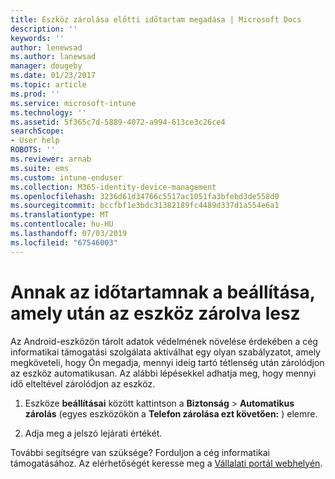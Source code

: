 ```yaml
---
title: Eszköz zárolása előtti időtartam megadása | Microsoft Docs
description: ''
keywords: ''
author: lenewsad
ms.author: lanewsad
manager: dougeby
ms.date: 01/23/2017
ms.topic: article
ms.prod: ''
ms.service: microsoft-intune
ms.technology: ''
ms.assetid: 5f365c7d-5889-4072-a994-613ce3c26ce4
searchScope:
- User help
ROBOTS: ''
ms.reviewer: arnab
ms.suite: ems
ms.custom: intune-enduser
ms.collection: M365-identity-device-management
ms.openlocfilehash: 3236d61d34766c5517ac1051fa3bfebd3de558d0
ms.sourcegitcommit: bccfbf1e3bdc31382189fc4489d337d1a554e6a1
ms.translationtype: MT
ms.contentlocale: hu-HU
ms.lasthandoff: 07/03/2019
ms.locfileid: "67546003"
---
```

# <a name="how-to-set-the-amount-of-time-before-your-device-is-locked"></a>Annak az időtartamnak a beállítása, amely után az eszköz zárolva lesz

Az Android-eszközön tárolt adatok védelmének növelése érdekében a cég informatikai támogatási szolgálata aktiválhat egy olyan szabályzatot, amely megköveteli, hogy Ön megadja, mennyi ideig tartó tétlenség után zárolódjon az eszköz automatikusan. Az alábbi lépésekkel adhatja meg, hogy mennyi idő elteltével zárolódjon az eszköz.

1. Eszköze **beállításai** között kattintson a **Biztonság** &gt; **Automatikus zárolás** (egyes eszközökön a **Telefon zárolása ezt követően:** ) elemre.

2. Adja meg a jelszó lejárati értékét.

További segítségre van szüksége? Forduljon a cég informatikai támogatásához. Az elérhetőségét keresse meg a [Vállalati portál webhelyén](https://go.microsoft.com/fwlink/?linkid=2010980).
